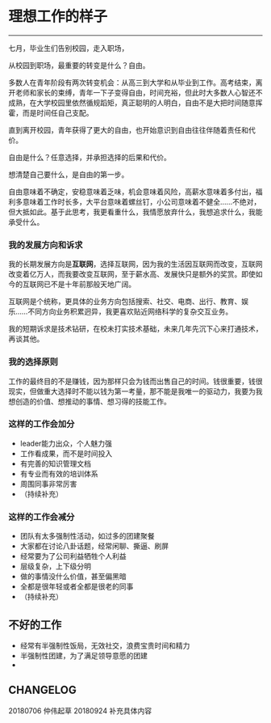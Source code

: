 # 理想工作的样子

***
七月，毕业生们告别校园，走入职场，

从校园到职场，最重要的转变是什么？自由。

多数人在青年阶段有两次转变机会：从高三到大学和从毕业到工作。高考结束，离开老师和家长的束缚，青年一下子变得自由，时间充裕，但此时大多数人心智还不成熟，在大学校园里依然循规蹈矩，真正聪明的人明白，自由不是大把时间随意挥霍，而是时间任自己支配。

直到离开校园，青年获得了更大的自由，也开始意识到自由往往伴随着责任和代价。

自由是什么？任意选择，并承担选择的后果和代价。

想清楚自己要什么，是自由的第一步。

自由意味着不确定，安稳意味着乏味，机会意味着风险，高薪水意味着多付出，福利多意味着工作时长多，大平台意味着螺丝钉，小公司意味着不健全……不绝对，但大抵如此。基于此思考，我更看重什么，我情愿放弃什么，我想追求什么，我能承受什么。

### 我的发展方向和诉求
我的长期发展方向是**互联网**，选择互联网，因为我的生活因互联网而改变，互联网改变着亿万人，而我要改变互联网，至于薪水高、发展快只是额外的奖赏。即使如今的互联网已不是十年前那般天地广阔。

互联网是个统称，更具体的业务方向包括搜索、社交、电商、出行、教育、娱乐……不同方向业务积累迥异，我更喜欢贴近网络科学的复杂交互业务。

我的短期诉求是技术钻研，在校未打实技术基础，未来几年先沉下心来打通技术，再谈其他。

### 我的选择原则
工作的最终目的不是赚钱，因为那样只会为钱而出售自己的时间。钱很重要，钱很现实，但做重大选择时不能以钱为第一考量，那不能是我唯一的驱动力，我要为我想创造的价值、想推动的事情、想习得的技能工作。

### 这样的工作会加分
* leader能力出众，个人魅力强
* 工作看成果，而不是时间投入
* 有完善的知识管理文档
* 有专业而有效的培训体系
* 周围同事非常厉害
* （持续补充）

### 这样的工作会减分
* 团队有太多强制性活动，如过多的团建聚餐
* 大家都在讨论八卦话题，经常闲聊、撕逼、刷屏
* 经常要为了公司利益牺牲个人利益
* 层级复杂，上下级分明
* 做的事情没什么价值，甚至偏黑暗
* 全都是很年轻或者全都是很老的同事
* （持续补充）

## 不好的工作
 * 经常有半强制性饭局，无效社交，浪费宝贵时间和精力
 * 半强制性团建，为了满足领导意愿的团建
 * 

## CHANGELOG

20180706 仲伟起草
20180924 补充具体内容
